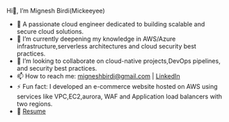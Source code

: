   Hi👋, I’m Mignesh Birdi(Mickeeyee)
- 👀 A passionate cloud engineer dedicated to building scalable and secure cloud solutions.    
- 🌱 I’m currently deepening my knowledge in AWS/Azure infrastructure,serverless architectures and cloud security best practices.
- 💞️ I’m looking to collaborate on cloud-native projects,DevOps pipelines, and security best practices. 
- 📫 How to reach me: migneshbirdi@gmail.com | [LinkedIn](https://linkedin.com/in/migneshbirdi)
- ⚡ Fun fact: I developed an e-commerce website hosted on AWS using services like VPC,EC2,aurora, WAF and Application load balancers with two regions.
- 📄 [Resume](https://github.com/Mickeeyee/Mickeeyee/blob/deployment/Resume_Mignesh_Birdi.pdf)  

<!---
Mickeeyee/Mickeeyee is a ✨ special ✨ repository because its `README.md` (this file) appears on your GitHub profile.
You can click the Preview link to take a look at your changes.
--->
